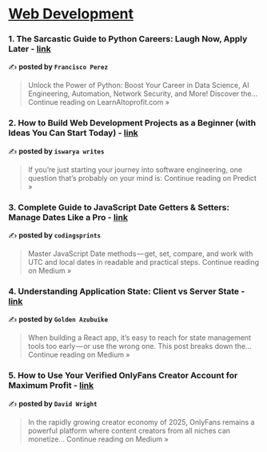 
<h1><a href=https://medium.com/tag/web-development/recommended target="_blank" rel="noopener noreferrer">Web Development</a></h1>
<h3>1.  The Sarcastic Guide to Python Careers: Laugh Now, Apply Later  - <a href="https://learnaitoprofit.com/the-sarcastic-guide-to-python-careers-laugh-now-apply-later-251f627f6a15?source=rss------web_development-5" target="_blank" rel="noopener noreferrer">link</a></h3>

✍️ **posted by `Francisco Perez`**

<blockquote>Unlock the Power of Python: Boost Your Career in Data Science, AI Engineering, Automation, Network Security, and More! Discover the…
Continue reading on LearnAItoprofit.com »</blockquote>

<h3>2. How to Build Web Development Projects as a Beginner (with Ideas You Can Start Today) - <a href="https://medium.com/predict/how-to-build-web-development-projects-as-a-beginner-with-ideas-you-can-start-today-a9c67f5c0406?source=rss------web_development-5" target="_blank" rel="noopener noreferrer">link</a></h3>

✍️ **posted by `iswarya writes`**

<blockquote>If you’re just starting your journey into software engineering, one question that’s probably on your mind is:
Continue reading on Predict »</blockquote>

<h3>3. Complete Guide to JavaScript Date Getters & Setters: Manage Dates Like a Pro - <a href="https://codingsprints.medium.com/complete-guide-to-javascript-date-getters-setters-manage-dates-like-a-pro-1533976acebb?source=rss------web_development-5" target="_blank" rel="noopener noreferrer">link</a></h3>

✍️ **posted by `codingsprints`**

<blockquote>Master JavaScript Date methods — get, set, compare, and work with UTC and local dates in readable and practical steps.
Continue reading on Medium »</blockquote>

<h3>4. Understanding Application State: Client vs Server State - <a href="https://goldenazubuike.medium.com/understanding-application-state-client-vs-server-state-58a3f1cfe4de?source=rss------web_development-5" target="_blank" rel="noopener noreferrer">link</a></h3>

✍️ **posted by `Golden Azubuike`**

<blockquote>When building a React app, it’s easy to reach for state management tools too early — or use the wrong one. This post breaks down the…
Continue reading on Medium »</blockquote>

<h3>5. How to Use Your Verified OnlyFans Creator Account for Maximum Profit - <a href="https://medium.com/@davidwright.doc/how-to-use-your-verified-onlyfans-creator-account-for-maximum-profit-b34384576e08?source=rss------web_development-5" target="_blank" rel="noopener noreferrer">link</a></h3>

✍️ **posted by `David Wright`**

<blockquote>In the rapidly growing creator economy of 2025, OnlyFans remains a powerful platform where content creators from all niches can monetize…
Continue reading on Medium »</blockquote>

